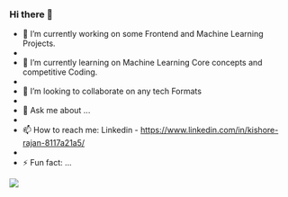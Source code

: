 ### Hi there 👋



- 🔭 I’m currently working on some Frontend and Machine Learning Projects.
- 
- 🌱 I’m currently learning on Machine Learning Core concepts and competitive Coding.
- 
- 👯 I’m looking to collaborate on any tech Formats 
- 
- 💬 Ask me about ...
- 
- 📫 How to reach me: Linkedin - https://www.linkedin.com/in/kishore-rajan-8117a21a5/
- 
- ⚡ Fun fact: ...




<img src="https://github-readme-stats.vercel.app/api?username=kishorerajan810&&show_icons=true&title_color=ffffff&icon_color=bb2acf&text_color=daf7dc&bg_color=000080">
